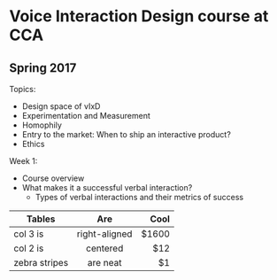 # Voice Interaction Design course at CCA
## Spring 2017

Topics:
- Design space of vIxD
- Experimentation and Measurement
- Homophily
- Entry to the market: When to ship an interactive product?
- Ethics


Week 1: 
- Course overview
- What makes it a successful verbal interaction?
  * Types of verbal interactions and their metrics of success


| Tables        | Are           | Cool  |
| ------------- |:-------------:| -----:|
| col 3 is      | right-aligned | $1600 |
| col 2 is      | centered      |   $12 |
| zebra stripes | are neat      |    $1 |
